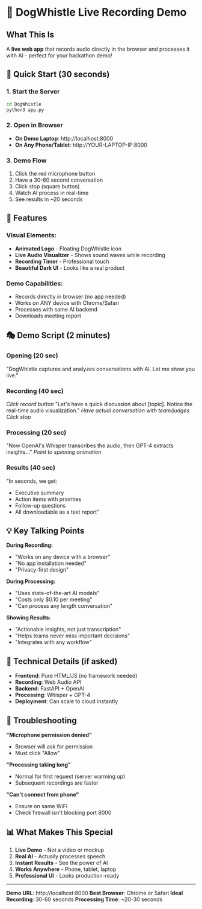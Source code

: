 # 🎤 DogWhistle Live Recording Demo

## What This Is

A **live web app** that records audio directly in the browser and processes it with AI - perfect for your hackathon demo!

## 🚀 Quick Start (30 seconds)

### 1. Start the Server
```bash
cd DogWhistle
python3 app.py
```

### 2. Open in Browser
- **On Demo Laptop**: http://localhost:8000
- **On Any Phone/Tablet**: http://YOUR-LAPTOP-IP:8000

### 3. Demo Flow
1. Click the red microphone button
2. Have a 30-60 second conversation
3. Click stop (square button)
4. Watch AI process in real-time
5. See results in ~20 seconds

## 📱 Features

### Visual Elements:
- **Animated Logo** - Floating DogWhistle icon
- **Live Audio Visualizer** - Shows sound waves while recording
- **Recording Timer** - Professional touch
- **Beautiful Dark UI** - Looks like a real product

### Demo Capabilities:
- Records directly in browser (no app needed)
- Works on ANY device with Chrome/Safari
- Processes with same AI backend
- Downloads meeting report

## 🎭 Demo Script (2 minutes)

### Opening (20 sec)
"DogWhistle captures and analyzes conversations with AI. Let me show you live."

### Recording (40 sec)
*Click record button*
"Let's have a quick discussion about [topic]. Notice the real-time audio visualization."
*Have actual conversation with team/judges*
*Click stop*

### Processing (20 sec)
"Now OpenAI's Whisper transcribes the audio, then GPT-4 extracts insights..."
*Point to spinning animation*

### Results (40 sec)
"In seconds, we get:
- Executive summary
- Action items with priorities  
- Follow-up questions
- All downloadable as a text report"

## 💡 Key Talking Points

**During Recording:**
- "Works on any device with a browser"
- "No app installation needed"
- "Privacy-first design"

**During Processing:**
- "Uses state-of-the-art AI models"
- "Costs only $0.10 per meeting"
- "Can process any length conversation"

**Showing Results:**
- "Actionable insights, not just transcription"
- "Helps teams never miss important decisions"
- "Integrates with any workflow"

## 🔧 Technical Details (if asked)

- **Frontend**: Pure HTML/JS (no framework needed)
- **Recording**: Web Audio API
- **Backend**: FastAPI + OpenAI
- **Processing**: Whisper + GPT-4
- **Deployment**: Can scale to cloud instantly

## 🚨 Troubleshooting

**"Microphone permission denied"**
- Browser will ask for permission
- Must click "Allow"

**"Processing taking long"**
- Normal for first request (server warming up)
- Subsequent recordings are faster

**"Can't connect from phone"**
- Ensure on same WiFi
- Check firewall isn't blocking port 8000

## 📊 What Makes This Special

1. **Live Demo** - Not a video or mockup
2. **Real AI** - Actually processes speech
3. **Instant Results** - See the power of AI
4. **Works Anywhere** - Phone, tablet, laptop
5. **Professional UI** - Looks production-ready

---

**Demo URL**: http://localhost:8000
**Best Browser**: Chrome or Safari
**Ideal Recording**: 30-60 seconds
**Processing Time**: ~20-30 seconds